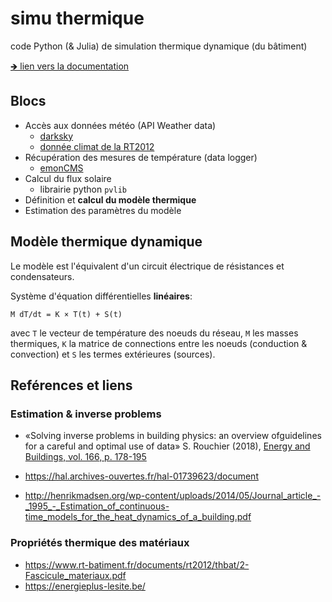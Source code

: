 # simu thermique

code Python (& Julia) de simulation thermique dynamique (du bâtiment)

[🡺 lien vers la documentation]( xdze2.github.io/simuthermique/ )

## Blocs

- Accès aux données météo (API Weather data)
  - [darksky](./weather_api/darksky_weatherdata.ipynb)
  - [donnée climat de la RT2012](./weather_api/Fichiers_Meteo_RT2012/)
- Récupération des mesures de température (data logger)
  - [emonCMS](data_logger/test_readrawdata.ipynb)
- Calcul du flux solaire
  - librairie python `pvlib` 
- Définition et **calcul du modèle thermique**
- Estimation des paramètres du modèle





## Modèle thermique dynamique

Le modèle est l'équivalent d'un circuit électrique de résistances et condensateurs.

Système d'équation différentielles **linéaires**:

    M dT/dt = K × T(t) + S(t)

avec `T` le vecteur de température des noeuds du réseau, `M` les masses thermiques, `K` la matrice de connections entre les noeuds (conduction & convection) et `S` les termes extérieures (sources).


## Reférences et liens

###  Estimation & inverse problems
* «Solving inverse problems in building physics:  an overview ofguidelines for a careful and optimal use of data» S. Rouchier (2018), [Energy and Buildings, vol.  166, p.  178-195](http://simonrouchier.org/files/2018-enb-review.pdf)

* https://hal.archives-ouvertes.fr/hal-01739623/document
* http://henrikmadsen.org/wp-content/uploads/2014/05/Journal_article_-_1995_-_Estimation_of_continuous-time_models_for_the_heat_dynamics_of_a_building.pdf


### Propriétés thermique des matériaux

- https://www.rt-batiment.fr/documents/rt2012/thbat/2-Fascicule_materiaux.pdf
- https://energieplus-lesite.be/
